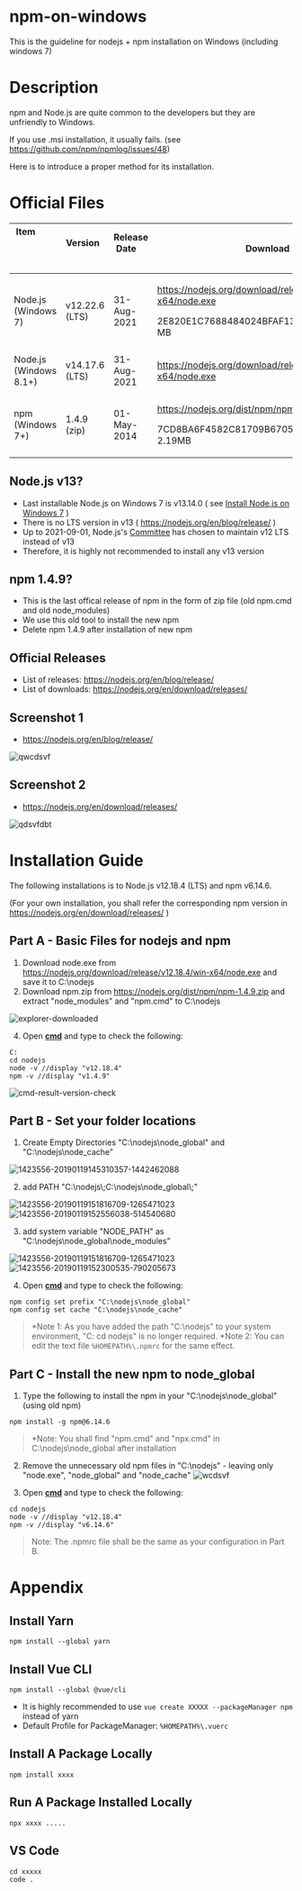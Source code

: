 # npm-on-windows
This is the guideline for nodejs + npm installation on Windows (including windows 7)

# Description
npm and Node.js are quite common to the developers but they are unfriendly to Windows.

If you use .msi installation, it usually fails. (see https://github.com/npm/npmlog/issues/48)

Here is to introduce a proper method for its installation.

# Official Files
| Item &nbsp; &nbsp; &nbsp; &nbsp; &nbsp; &nbsp; &nbsp; &nbsp; &nbsp; &nbsp; &nbsp; &nbsp; &nbsp; &nbsp; &nbsp; &nbsp; &nbsp; &nbsp; &nbsp; &nbsp; &nbsp; &nbsp; &nbsp; &nbsp; &nbsp; | Version &nbsp; &nbsp; &nbsp; &nbsp; &nbsp; &nbsp; &nbsp; &nbsp; &nbsp; | Release Date &nbsp; &nbsp; &nbsp; &nbsp; &nbsp; &nbsp; | Download |
| --- | --- | --- | --- |
| Node.js (Windows 7) | v12.22.6 (LTS) | 31-Aug-2021 | <p>https://nodejs.org/download/release/v12.22.6/win-x64/node.exe</p> <p>2E820E1C7688484024BFAF13E8F9E11F - 28.8 MB</p> |
| Node.js (Windows 8.1+) | v14.17.6 (LTS) | 31-Aug-2021 | <p>https://nodejs.org/download/release/v14.17.6/win-x64/node.exe</p> |
| npm (Windows 7+) | 1.4.9 (zip) | 01-May-2014 | <p>https://nodejs.org/dist/npm/npm-1.4.9.zip</p> <p>7CD8BA6F4582C81709B6705978B4B9ED - 2.19MB</p> |

## Node.js v13?

* Last installable Node.js on Windows 7 is v13.14.0 ( see [Install Node.js on Windows 7](https://www.centennialsoftwaresolutions.com/post/install-node-js-on-windows-7) )
* There is no LTS version in v13 ( https://nodejs.org/en/blog/release/ )
* Up to 2021-09-01, Node.js's [Committee](https://nodejs.org/en/about/community/) has chosen to maintain v12 LTS instead of v13
* Therefore, it is highly not recommended to install any v13 version

## npm 1.4.9?

* This is the last offical release of npm in the form of zip file (old npm.cmd and old node_modules)
* We use this old tool to install the new npm
* Delete npm 1.4.9 after installation of new npm

## Official Releases

* List of releases: https://nodejs.org/en/blog/release/
* List of downloads: https://nodejs.org/en/download/releases/

## Screenshot 1
* https://nodejs.org/en/blog/release/

![qwcdsvf](https://user-images.githubusercontent.com/44498510/131765520-60a3c2e1-5e92-4e8b-a4b0-971440705c71.PNG)

## Screenshot 2 
* https://nodejs.org/en/download/releases/

![qdsvfdbt](https://user-images.githubusercontent.com/44498510/131765523-f522ed26-6a03-4973-8367-2d753a639d8b.PNG)

# Installation Guide

The following installations is to Node.js v12.18.4 (LTS) and npm v6.14.6. 

(For your own installation, you shall refer the corresponding npm version in https://nodejs.org/en/download/releases/ )

## Part A - Basic Files for nodejs and npm

1. Download node.exe from https://nodejs.org/download/release/v12.18.4/win-x64/node.exe and save it to C:\nodejs
2. Download npm.zip from https://nodejs.org/dist/npm/npm-1.4.9.zip and extract "node_modules" and "npm.cmd" to C:\nodejs

![explorer-downloaded](https://user-images.githubusercontent.com/44498510/132113746-7ea185f9-cae0-4061-920c-08b1fb3b108c.PNG)

4. Open **[cmd](https://www.lifewire.com/how-to-open-command-prompt-2618089)** and type to check the following:
```
C:
cd nodejs
node -v //display "v12.18.4"
npm -v //display "v1.4.9"
```
![cmd-result-version-check](https://user-images.githubusercontent.com/44498510/131615142-186d7407-4e4f-40a4-9bb7-9771abda9c1d.png)

## Part B - Set your folder locations

1. Create Empty Directories "C:\nodejs\node_global" and "C:\nodejs\node_cache"

![1423556-20190119145310357-1442462088](https://user-images.githubusercontent.com/44498510/131615134-310e51b9-c196-4490-b085-4ab450d4e7cf.png)

2. add PATH "C:\nodejs\\;C:\nodejs\node_global\\;"

![1423556-20190119151816709-1265471023](https://user-images.githubusercontent.com/44498510/131615255-b52e05b6-e756-4663-9503-670821e29f69.png)![1423556-20190119152556038-514540680](https://user-images.githubusercontent.com/44498510/131615271-85d427dc-443a-4cd9-9bd9-1d59e27492ae.png)

3. add system variable "NODE_PATH" as "C:\nodejs\node_global\node_modules"

![1423556-20190119151816709-1265471023](https://user-images.githubusercontent.com/44498510/131615255-b52e05b6-e756-4663-9503-670821e29f69.png)![1423556-20190119152300535-790205673](https://user-images.githubusercontent.com/44498510/131615313-8d89e699-ff32-4fea-b253-e94f19e806da.png)

4. Open **[cmd](https://www.lifewire.com/how-to-open-command-prompt-2618089)** and type to check the following:
```
npm config set prefix "C:\nodejs\node_global"
npm config set cache "C:\nodejs\node_cache"
```
> *Note 1: As you have added the path "C:\nodejs\" to your system environment, "C: cd nodejs" is no longer required.
> *Note 2: You can edit the text file `%HOMEPATH%\.npmrc` for the same effect.

## Part C - Install the new npm to node_global

1. Type the following to install the npm in your "C:\nodejs\node_global" (using old npm)
```
npm install -g npm@6.14.6
```
> *Note: You shall find "npm.cmd" and "npx.cmd" in C:\nodejs\node_global after installation

2. Remove the unnecessary old npm files in "C:\nodejs" - leaving only "node.exe", "node_global" and "node_cache"
![wcdsvf](https://user-images.githubusercontent.com/44498510/132113281-1d21af19-01d5-4f77-9e52-da080e03aef2.PNG)

3. Open **[cmd](https://www.lifewire.com/how-to-open-command-prompt-2618089)** and type to check the following:
```
cd nodejs
node -v //display "v12.18.4"
npm -v //display "v6.14.6"
```

> Note: The .npmrc file shall be the same as your configuration in Part B.

# Appendix

## Install Yarn
```
npm install --global yarn
```

## Install Vue CLI
```
npm install --global @vue/cli
```

* It is highly recommended to use `vue create XXXXX --packageManager npm` instead of yarn
* Default Profile for PackageManager: `%HOMEPATH%\.vuerc`

## Install A Package Locally
```
npm install xxxx
```
## Run A Package Installed Locally
```
npx xxxx .....
```

## VS Code
```
cd xxxxx
code .
```
